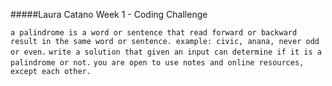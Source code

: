 #####Laura Catano
Week 1 - Coding Challenge

`a palindrome is a word or sentence that read forward or backward result in the same word or sentence. example: civic, anana, never odd or even.`
`write a solution that given an input can determine if it is a palindrome or not.`
`you are open to use notes and online resources, except each other.`